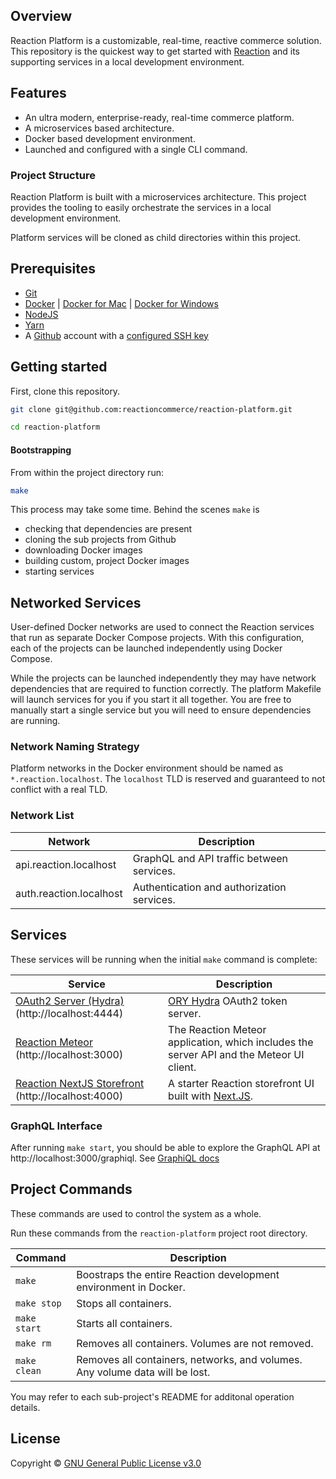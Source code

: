 ## Overview

Reaction Platform is a customizable, real-time, reactive commerce solution.
This repository is the quickest way to get started with [Reaction][10] and its
supporting services in a local development environment.

## Features

* An ultra modern, enterprise-ready, real-time commerce platform.
* A microservices based architecture.
* Docker based development environment.
* Launched and configured with a single CLI command.

### Project Structure

Reaction Platform is built with a microservices architecture. This project
provides the tooling to easily orchestrate the services in a local development
environment.

Platform services will be cloned as child directories within this project.

## Prerequisites

* [Git][5]
* [Docker][0] | [Docker for Mac][1] | [Docker for Windows][2]
* [NodeJS][3]
* [Yarn][4]
* A [Github][6] account with a [configured SSH key][7]

## Getting started

First, clone this repository.

```sh
git clone git@github.com:reactioncommerce/reaction-platform.git

cd reaction-platform
```

#### Bootstrapping

From within the project directory run:

```sh
make
```

This process may take some time. Behind the scenes `make` is

* checking that dependencies are present
* cloning the sub projects from Github
* downloading Docker images
* building custom, project Docker images
* starting services

## Networked Services

User-defined Docker networks are used to connect the Reaction services that run
as separate Docker Compose projects. With this configuration, each of the
projects can be launched independently using Docker Compose.

While the projects can be launched independently they may have network
dependencies that are required to function correctly. The platform Makefile
will launch services for you if you start it all together. You are free to
manually start a single service but you will need to ensure dependencies are
running.

### Network Naming Strategy

Platform networks in the Docker environment should be named as
`*.reaction.localhost`. The `localhost` TLD is reserved and guaranteed to not
conflict with a real TLD.

### Network List

| Network                    | Description                                    |
| -------------------------- | ---------------------------------------------- |
| api.reaction.localhost               | GraphQL and API traffic between services.      |
| auth.reaction.localhost    | Authentication and authorization services.     |

## Services

These services will be running when the initial `make` command is complete:

| Service                                           | Description                                                                                  |
| ------------------------------------------------- | -------------------------------------------------------------------------------------------- |
| [OAuth2 Server (Hydra)](http://localhost:4444) (http://localhost:4444)    | [ORY Hydra][11] OAuth2 token server.                                                         |
| [Reaction Meteor](http://localhost:3000) (http://localhost:3000)          | The Reaction Meteor application, which includes the server API and the Meteor UI client.                                                             |
| [Reaction NextJS Storefront](http://localhost:4000) (http://localhost:4000) | A starter Reaction storefront UI built with [Next.JS](https://github.com/zeit/next.js/).                          |

### GraphQL Interface
After running `make start`, you should be able to explore the GraphQL API at http://localhost:3000/graphiql. See [GraphiQL docs](https://github.com/graphql/graphiql)

## Project Commands

These commands are used to control the system as a whole.

Run these commands from the `reaction-platform` project root directory.

| Command      | Description                                                                  |
| ------------ | ---------------------------------------------------------------------------- |
| `make`       | Boostraps the entire Reaction development environment in Docker.             |
| `make stop`  | Stops all containers.                                                        |
| `make start` | Starts all containers.                                                       |
| `make rm`    | Removes all containers. Volumes are not removed.                             |
| `make clean` | Removes all containers, networks, and volumes. Any volume data will be lost. |

You may refer to each sub-project's README for additonal operation details.

## License

Copyright © [GNU General Public License v3.0](./LICENSE.md)

[0]: https://www.docker.com/get-docker "Docker"
[1]: https://www.docker.com/docker-mac "Docker for Mac"
[2]: https://www.docker.com/docker-windows "Docker for Windows"
[3]: https://nodejs.org "NodeJS"
[4]: https://yarnpkg.com/en/docs/install "Yarn"
[5]: https://git-scm.com/ "Git"
[6]: https://github.com/ "Github"
[7]: https://github.com/settings/keys "Github SSH Keys"
[8]: https://github.com/reactioncommerce/reaction-platform "Reaction Platform"
[9]: https://github.com/graphcool/graphql-playground "GraphQL Playground"
[10]: https://github.com/reactioncommerce/reaction "Reaction"
[11]: https://github.com/ory/hydra "ORY Hydra"
